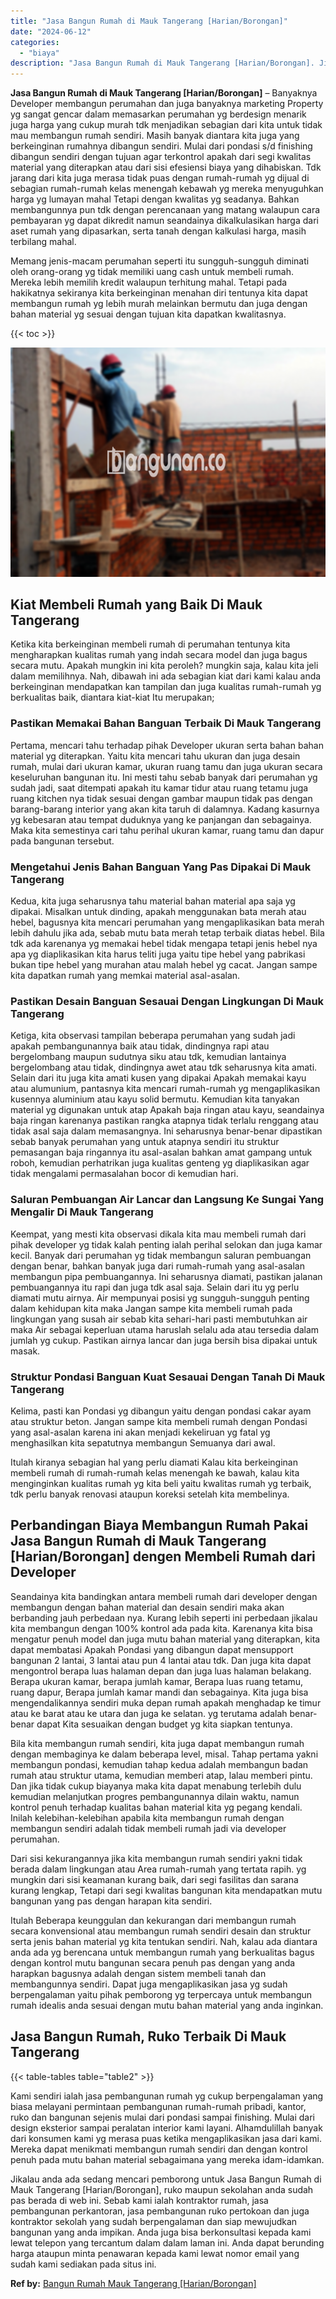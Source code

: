 ```yaml
---
title: "Jasa Bangun Rumah di Mauk Tangerang [Harian/Borongan]"
date: "2024-06-12"
categories: 
  - "biaya"
description: "Jasa Bangun Rumah di Mauk Tangerang [Harian/Borongan]. Jikalau anda ada sedang mencari pemborong untuk Jasa Bangun Rumah di Mauk Tangerang [Harian/Borongan..."
---
```


**Jasa Bangun Rumah di Mauk Tangerang \[Harian/Borongan\]** – Banyaknya Developer membangun perumahan dan juga banyaknya marketing Property yg sangat gencar dalam memasarkan perumahan yg berdesign menarik juga harga yang cukup murah tdk menjadikan sebagian dari kita untuk tidak mau membangun rumah sendiri. Masih banyak diantara kita juga yang berkeinginan rumahnya dibangun sendiri. Mulai dari pondasi s/d finishing dibangun sendiri dengan tujuan agar terkontrol apakah dari segi kwalitas material yang diterapkan atau dari sisi efesiensi biaya yang dihabiskan. Tdk jarang dari kita juga merasa tidak puas dengan rumah-rumah yg dijual di sebagian rumah-rumah kelas menengah kebawah yg mereka menyuguhkan harga yg lumayan mahal Tetapi dengan kwalitas yg seadanya. Bahkan membangunnya pun tdk dengan perencanaan yang matang walaupun cara pembayaran yg dapat dikredit namun seandainya dikalkulasikan harga dari aset rumah yang dipasarkan, serta tanah dengan kalkulasi harga, masih terbilang mahal.

Memang jenis-macam perumahan seperti itu sungguh-sungguh diminati oleh orang-orang yg tidak memiliki uang cash untuk membeli rumah. Mereka lebih memilih kredit walaupun terhitung mahal. Tetapi pada hakikatnya sekiranya kita berkeinginan menahan diri tentunya kita dapat membangun rumah yg lebih murah melainkan bermutu dan juga dengan bahan material yg sesuai dengan tujuan kita dapatkan kwalitasnya.

{{< toc >}}

![Jasa Bangun Rumah di Mauk Tangerang [Harian/Borongan]](/images/borong-bangunan-34.png)

## Kiat Membeli Rumah yang Baik Di Mauk Tangerang

Ketika kita berkeinginan membeli rumah di perumahan tentunya kita mengharapkan kualitas rumah yang indah secara model dan juga bagus secara mutu. Apakah mungkin ini kita peroleh? mungkin saja, kalau kita jeli dalam memilihnya. Nah, dibawah ini ada sebagian kiat dari kami kalau anda berkeinginan mendapatkan kan tampilan dan juga kualitas rumah-rumah yg berkualitas baik, diantara kiat-kiat Itu merupakan;

### Pastikan Memakai Bahan Banguan Terbaik Di Mauk Tangerang

Pertama, mencari tahu terhadap pihak Developer ukuran serta bahan bahan material yg diterapkan. Yaitu kita mencari tahu ukuran dan juga desain rumah, mulai dari ukuran kamar, ukuran ruang tamu dan juga ukuran secara keseluruhan bangunan itu. Ini mesti tahu sebab banyak dari perumahan yg sudah jadi, saat ditempati apakah itu kamar tidur atau ruang tetamu juga ruang kitchen nya tidak sesuai dengan gambar maupun tidak pas dengan barang-barang interior yang akan kita taruh di dalamnya. Kadang kasurnya yg kebesaran atau tempat duduknya yang ke panjangan dan sebagainya. Maka kita semestinya cari tahu perihal ukuran kamar, ruang tamu dan dapur pada bangunan tersebut.

### Mengetahui Jenis Bahan Banguan Yang Pas Dipakai Di Mauk Tangerang

Kedua, kita juga seharusnya tahu material bahan material apa saja yg dipakai. Misalkan untuk dinding, apakah menggunakan bata merah atau hebel, bagusnya kita mencari perumahan yang mengaplikasikan bata merah lebih dahulu jika ada, sebab mutu bata merah tetap terbaik diatas hebel. Bila tdk ada karenanya yg memakai hebel tidak mengapa tetapi jenis hebel nya apa yg diaplikasikan kita harus teliti juga yaitu tipe hebel yang pabrikasi bukan tipe hebel yang murahan atau malah hebel yg cacat. Jangan sampe kita dapatkan rumah yang memkai material asal-asalan.

### Pastikan Desain Banguan Sesauai Dengan Lingkungan Di Mauk Tangerang

Ketiga, kita observasi tampilan beberapa perumahan yang sudah jadi apakah pembangunannya baik atau tidak, dindingnya rapi atau bergelombang maupun sudutnya siku atau tdk, kemudian lantainya bergelombang atau tidak, dindingnya awet atau tdk seharusnya kita amati. Selain dari itu juga kita amati kusen yang dipakai Apakah memakai kayu atau alumunium, pantasnya kita mencari rumah-rumah yg mengaplikasikan kusennya aluminium atau kayu solid bermutu. Kemudian kita tanyakan material yg digunakan untuk atap Apakah baja ringan atau kayu, seandainya baja ringan karenanya pastikan rangka atapnya tidak terlalu renggang atau tidak asal saja dalam memasangnya. Ini seharusnya benar-benar dipastikan sebab banyak perumahan yang untuk atapnya sendiri itu struktur pemasangan baja ringannya itu asal-asalan bahkan amat gampang untuk roboh, kemudian perhatrikan juga kualitas genteng yg diaplikasikan agar tidak mengalami permasalahan bocor di kemudian hari.

### Saluran Pembuangan Air Lancar dan Langsung Ke Sungai Yang Mengalir Di Mauk Tangerang

Keempat, yang mesti kita observasi dikala kita mau membeli rumah dari pihak developer yg tidak kalah penting ialah perihal selokan dan juga kamar kecil. Banyak dari perumahan yg tidak membangun saluran pembuangan dengan benar, bahkan banyak juga dari rumah-rumah yang asal-asalan membangun pipa pembuangannya. Ini seharusnya diamati, pastikan jalanan pembuangannya itu rapi dan juga tdk asal saja. Selain dari itu yg perlu diamati mutu airnya. Air mempunyai posisi yg sungguh-sungguh penting dalam kehidupan kita maka Jangan sampe kita membeli rumah pada lingkungan yang susah air sebab kita sehari-hari pasti membutuhkan air maka Air sebagai keperluan utama haruslah selalu ada atau tersedia dalam jumlah yg cukup. Pastikan airnya lancar dan juga bersih bisa dipakai untuk masak.

### Struktur Pondasi Banguan Kuat Sesauai Dengan Tanah Di Mauk Tangerang

Kelima, pasti kan Pondasi yg dibangun yaitu dengan pondasi cakar ayam atau struktur beton. Jangan sampe kita membeli rumah dengan Pondasi yang asal-asalan karena ini akan menjadi kekeliruan yg fatal yg menghasilkan kita sepatutnya membangun Semuanya dari awal.

Itulah kiranya sebagian hal yang perlu diamati Kalau kita berkeinginan membeli rumah di rumah-rumah kelas menengah ke bawah, kalau kita menginginkan kualitas rumah yg kita beli yaitu kwalitas rumah yg terbaik, tdk perlu banyak renovasi ataupun koreksi setelah kita membelinya.

## Perbandingan Biaya Membangun Rumah Pakai Jasa Bangun Rumah di Mauk Tangerang \[Harian/Borongan\] dengen Membeli Rumah dari Developer

Seandainya kita bandingkan antara membeli rumah dari developer dengan membangun dengan bahan material dan desain sendiri maka akan berbanding jauh perbedaan nya. Kurang lebih seperti ini perbedaan jikalau kita membangun dengan 100% kontrol ada pada kita. Karenanya kita bisa mengatur penuh model dan juga mutu bahan material yang diterapkan, kita dapat membatasi Apakah Pondasi yang dibangun dapat mensupport bangunan 2 lantai, 3 lantai atau pun 4 lantai atau tdk. Dan juga kita dapat mengontrol berapa luas halaman depan dan juga luas halaman belakang. Berapa ukuran kamar, berapa jumlah kamar, Berapa luas ruang tetamu, ruang dapur, Berapa jumlah kamar mandi dan sebagainya. Kita juga bisa mengendalikannya sendiri muka depan rumah apakah menghadap ke timur atau ke barat atau ke utara dan juga ke selatan. yg terutama adalah benar-benar dapat Kita sesuaikan dengan budget yg kita siapkan tentunya.

Bila kita membangun rumah sendiri, kita juga dapat membangun rumah dengan membaginya ke dalam beberapa level, misal. Tahap pertama yakni membangun pondasi, kemudian tahap kedua adalah membangun badan rumah atau struktur utama, kemudian memberi atap, lalau memberi pintu. Dan jika tidak cukup biayanya maka kita dapat menabung terlebih dulu kemudian melanjutkan progres pembangunannya dilain waktu, namun kontrol penuh terhadap kualitas bahan material kita yg pegang kendali. Inilah kelebihan-kelebihan apabila kita membangun rumah dengan membangun sendiri adalah tidak membeli rumah jadi via developer perumahan.

Dari sisi kekurangannya jika kita membangun rumah sendiri yakni tidak berada dalam lingkungan atau Area rumah-rumah yang tertata rapih. yg mungkin dari sisi keamanan kurang baik, dari segi fasilitas dan sarana kurang lengkap, Tetapi dari segi kwalitas bangunan kita mendapatkan mutu bangunan yang pas dengan harapan kita sendiri.

Itulah Beberapa keunggulan dan kekurangan dari membangun rumah secara konvensional atau membangun rumah sendiri desain dan struktur serta jenis bahan material yg kita tentukan sendiri. Nah, kalau ada diantara anda ada yg berencana untuk membangun rumah yang berkualitas bagus dengan kontrol mutu bangunan secara penuh pas dengan yang anda harapkan bagusnya adalah dengan sistem membeli tanah dan membangunnya sendiri. Dapat juga mengaplikasikan jasa yg sudah berpengalaman yaitu pihak pemborong yg terpercaya untuk membangun rumah idealis anda sesuai dengan mutu bahan material yang anda inginkan.

## Jasa Bangun Rumah, Ruko Terbaik Di Mauk Tangerang

{{< table-tables table="table2" >}}

Kami sendiri ialah jasa pembangunan rumah yg cukup berpengalaman yang biasa melayani permintaan pembangunan rumah-rumah pribadi, kantor, ruko dan bangunan sejenis mulai dari pondasi sampai finishing. Mulai dari design eksterior sampai peralatan interior kami layani. Alhamdulillah banyak dari konsumen kami yg merasa puas ketika mengaplikasikan jasa dari kami. Mereka dapat menikmati membangun rumah sendiri dan dengan kontrol penuh pada mutu bahan material sebagaimana yang mereka idam-idamkan.

Jikalau anda ada sedang mencari pemborong untuk Jasa Bangun Rumah di Mauk Tangerang \[Harian/Borongan\], ruko maupun sekolahan anda sudah pas berada di web ini. Sebab kami ialah kontraktor rumah, jasa pembangunan perkantoran, jasa pembangunan ruko pertokoan dan juga kontraktor sekolah yang sudah berpengalaman dan siap mewujudkan bangunan yang anda impikan. Anda juga bisa berkonsultasi kepada kami lewat telepon yang tercantum dalam dalam laman ini. Anda dapat berunding harga ataupun minta penawaran kepada kami lewat nomor email yang sudah kami sediakan pada situs ini.

**Ref by:** [Bangun Rumah Mauk Tangerang [Harian/Borongan]](https://id.wikipedia.org/wiki/Bangun)
